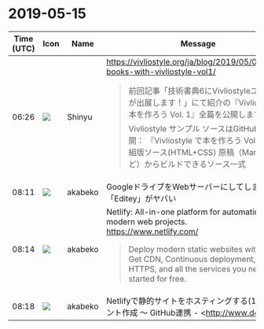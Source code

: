 # 2019-05-15

|Time (UTC)|Icon|Name|Message|
|---|---|---|---|
|06:26|![](https://avatars.slack-edge.com/2019-04-17/604316276593_b98417506de391d2c423_72.jpg)|Shinyu|<https://vivliostyle.org/ja/blog/2019/05/06/make-books-with-vivliostyle-vol1/><br><blockquote>前回記事「技術書典6にVivliostyleユーザー会が出展します！」にて紹介の『Vivliostyle で本を作ろう Vol. 1』全篇を公開します。 👉Vivliostyle サンプル ソースはGitHubに公開： 『Vivliostyle で本を作ろう Vol. 1』CSS組版ソース(HTML+CSS) 原稿（Markdownなど）からビルドできるソース一式</blockquote>|
|08:11|![](https://avatars.slack-edge.com/2019-05-15/638093501942_087e2fbb499f3940fa9f_72.png)|akabeko|GoogleドライブをWebサーバーにしてしまう「Editey」がヤバい | 非IT企業に勤める中年サラリーマンのIT日記<br><http://pineplanter.moo.jp/non-it-salaryman/2016/07/06/editey-google-drive/><br><blockquote>Googleドライブって便利なのですが、前からWebサーバーにできないかな、なんて思っていたところ、やっぱり同じこと考える人いるんですね。なんと、Googleドライブに「Editey」というアプリがあって、GoogleドライブをWebサーバーにしてしまうことができるんです。</blockquote>|
|08:14|![](https://avatars.slack-edge.com/2019-05-15/638093501942_087e2fbb499f3940fa9f_72.png)|akabeko|Netlify: All-in-one platform for automating modern web projects.<br><https://www.netlify.com/><br><blockquote>Deploy modern static websites with Netlify. Get CDN, Continuous deployment, 1-click HTTPS, and all the services you need. Get started for free.</blockquote>|
|08:18|![](https://avatars.slack-edge.com/2019-05-15/638093501942_087e2fbb499f3940fa9f_72.png)|akabeko|Netlifyで静的サイトをホスティングする(1) アカウント作成 ～ GitHub連携 - <http://www.d4af.com|www.d4af.com><br><https://www.d4af.com/post/2017/10/netlify1/><br><br>特別なシステムと連携することなく、単純な Web ページを公開したいだけなら HTML/CSS/JS を ZIP で固めて↑のようにアップロードするのが手軽です。<br><blockquote>このブログをどこに配置しようかと考えた際に、VPSやパブリッククラウドは構築や運用が面倒なのでもっと楽な環境に配置しよう、と考えました。かつ無料。お金はかけたくない…(ドメインはお金払ってるけど)Netlifyを使う hugoで静的コンテンツを生成するので、GitHub Pagesあたりに置いてCloudFlareでhttps化しようかと思ったのですが、2つのサービスを使うのも面倒だと思いhttpsをやめるか、いやいやもっと別のサービスを使うか、と思っていたらNetlifyを見つけました。Netlifyであれば無料で静的コンテンツのホスティング、さらに独自ドメインでhtttpsが使えて無料…！ということでひとまずNetlifyを使ってみて、問題があればGitHub pages+CloudFlareに変えればいいか、ということで今回はNetlifyにデプロイするまでのことを書いていきます。Netlifyは他にも CDN DNSサーバ フォーム などなど、色々な機能がてんこ盛りです。アカウント作成 トップページ右上のSign Upボタンよりアカウント作成を行います。 メールアドレス+パスワードでアカウント作成を行うことも可能ですが、GitHubやBitbucketのアカウントと連携させてSSOすることも可能です。私はメールアドレス+パスワードでアカウントを作成しましたが、メールでVerificationコードが送られてきて、その値を入力することでアカウント作成は完了しました。プロジェクト作成 Netlifyでデプロイする方法は下記3つです。 zipでアップロード GitHubやBitbucketと連携してデプロイ CLIでデプロイ ひとまずzipをアップロードしてみました。ログイン直後の画面にzipファイルをドラッグアンドドロップすることでアップロードできます。 capture at Netlify アップロードした内容はディレクトリにindex.htmlだけ入れてzipしたものです。$ tree hello_netlify hello_netlify └── index.html 0 directories, 1 file $ cat hello_netlify/index.html <!DOCTYPE html> &lt;html&gt; &lt;head&gt; &lt;title&gt;Hello Netlify!&lt;/title&gt; &lt;meta charset=&amp;quot;utf-8&amp;quot;&gt; &lt;/head&gt; &lt;body&gt; Hello Netlify! &lt;/body&gt; &lt;/html&gt; $ zip hello_netlify.zip hello_netlify/* $ ls | grep zip hello_netlify.</blockquote>|

